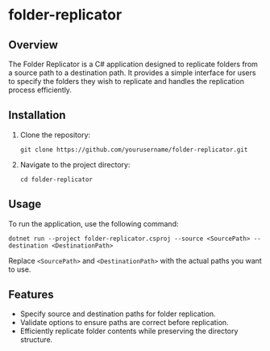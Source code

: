 # folder-replicator

## Overview
The Folder Replicator is a C# application designed to replicate folders from a source path to a destination path. It provides a simple interface for users to specify the folders they wish to replicate and handles the replication process efficiently.

## Installation
1. Clone the repository:
   ```
   git clone https://github.com/yourusername/folder-replicator.git
   ```
2. Navigate to the project directory:
   ```
   cd folder-replicator
   ```

## Usage
To run the application, use the following command:
```
dotnet run --project folder-replicator.csproj --source <SourcePath> --destination <DestinationPath>
```

Replace `<SourcePath>` and `<DestinationPath>` with the actual paths you want to use.

## Features
- Specify source and destination paths for folder replication.
- Validate options to ensure paths are correct before replication.
- Efficiently replicate folder contents while preserving the directory structure.
